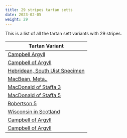 ```yaml
---
title: 29 stripes tartan setts
date: 2023-02-05
weight: 29
---
```

This is a list of all the tartan sett variants with 29 stripes.

| Tartan Variant |
|---------------|
| [Campbell Argyll](/tartans/DB/2/K2/DB16/K16/G16/DB2/Y4/DB2/G16/K16/DB2/K2/DB2/K2/DB16/K2/DB2/K2/DB2/K16/G16/K2/N4/K2/G16/K16/DB16/K2/DB/2)||
| [Campbell of Argyll](/tartans/B/2/K2/B16/K16/G16/K2/LN4/K2/G16/K16/B2/K2/B2/K2/B16/K2/B2/K2/B2/K16/G16/K2/Y4/K2/G16/K16/B16/K2/B/2)||
| [Hebridean, South Uist Specimen](/tartans/B/4/G4/R4/B4/R4/B4/LN2/B48/R4/B2/R16/B2/R4/B48/R6/B4/R4/G14/R4/B4/R6/B48/R6/B2/R16/B2/R4/B48/R/8)||
| [MacBean, Meta..](/tartans/K/12/LN80/B10/LN4/B10/LN10/G24/LN10/R10/DR10/G4/DR10/R10/LN10/G20/LN10/R10/DR10/G4/DR10/R10/LN10/G24/LN10/B10/LN4/B10/LN80/R/12)||
| [MacDonald of Staffa 3](/tartans/LN/2/R19/G2/R9/G2/R3/G11/LN2/G11/R9/LN2/R11/DB9/R3/G2/R11/G2/R3/G11/K2/R11/G2/R2/G2/R2/G2/R2/G2/R/37)||
| [MacDonald of Staffa 5](/tartans/R/58/G10/R18/G48/LN6/G48/R54/LN6/R54/K32/G42/R10/G10/R54/G10/R10/K6/G50/K6/G8/R54/G10/R10/G10/R10/G10/R10/G10/R/16)||
| [Robertson 5](/tartans/R/56/G4/R10/G4/R56/B6/R6/B48/R6/G48/R6/B6/R56/G4/R10/G4/R56/B6/R6/B48/R6/G48/R6/B6/R56/G4/R10/G4/R/56)||
| [Wisconsin in Scotland](/tartans/Y/2/B44/Y4/DR8/N4/DR8/R8/LN4/R8/DR8/N4/DR8/Y4/B44/LN4/B44/Y4/DR8/N4/DR8/R8/LN4/R8/DR8/N4/DR8/Y4/B44/Y/2)||
| [Campbell of Argyll](/tartans/DB/2/K2/DB16/K16/DG16/K2/LG4/K2/DG16/K16/DB2/K2/DB2/K2/DB16/K2/DB2/K2/DB2/K16/DG16/K2/N4/K2/DG16/K16/DB16/K2/DB/2)||
| [Campbell of Argyll](/tartans/DB/2/K2/DB16/K16/DG16/K2/LG8/K2/DG16/K16/DB2/K2/DB2/K2/DB32/K2/DB2/K2/DB2/K16/DG16/K2/N8/K2/DG16/K16/DB16/K2/DB/2)||
